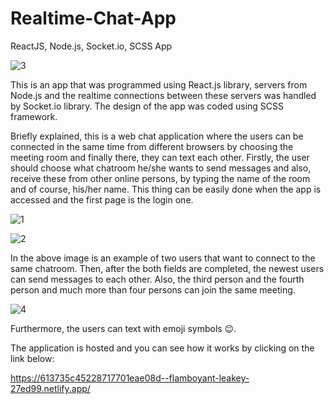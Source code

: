 # Realtime-Chat-App
ReactJS, Node.js, Socket.io, SCSS App

![3](https://user-images.githubusercontent.com/79717589/134214170-33b1e1f6-7c93-4333-8317-216b89db7f93.png)

This is an app that was programmed using React.js library, servers from Node.js and the realtime connections between these servers was handled by Socket.io library. The design of the app was coded using SCSS framework.

Briefly explained, this is a web chat application where the users can be connected in the same time from different browsers by choosing the meeting room and finally there, they can text each other.
Firstly, the user should choose what chatroom he/she wants to send messages and also, receive these from other online persons, by typing the name of the room and of course, his/her name. This thing can be easily done when the app is accessed and the first page is the login one.

![1](https://user-images.githubusercontent.com/79717589/134217809-5f784cdf-ba0b-4a47-b601-ebfd7a710a35.png)

![2](https://user-images.githubusercontent.com/79717589/134219255-f9ec6705-d996-4e5b-84ee-0882b79c8742.png)

In the above image is an example of two users that want to connect to the same chatroom. Then, after the both fields are completed, the newest users can send messages to each other. Also, the third person and the fourth person and much more than four persons can join the same meeting.

![4](https://user-images.githubusercontent.com/79717589/134219304-6e8fc796-8ceb-479c-942c-58f11dff03d2.png)

Furthermore, the users can text with emoji symbols 😉.

The application is hosted and you can see how it works by clicking on the link below:

https://613735c45228717701eae08d--flamboyant-leakey-27ed99.netlify.app/
